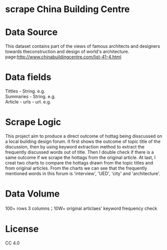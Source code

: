 
# scrape China Building Centre 
# Data Source
This dataset contains part of the views of famous architects and designers towards theconstruction and design of world's architecture.
page:http://www.chinabuildingcentre.com/list-41-4.html
# Data fields
Tittles - String. e.g.                                                                                                              
Summaries - String. e.g.                                                                                                            
Article - urls - url. e.g.                                                                                                          
# Scrape Logic
This project aim to produce a direct outcome of hottag being disscussed on a local building design forum. It first shows the outcome of topic title of the discussion, then by using keyword extraction method to extract the frequently discussed words out of title. Then I double check if there is a same outcome if we scrape the hottags from the original article. At last, I creat two charts to compare the hottags drawn from the topic titles and from original articles. From the charts we can see that the frequently mentioned words in this forum is 'interview', 'UED', 'city' and 'architecture'.
# Data Volume
100+ rows 3 columns；10W+ original articlaes' keyword frequency check

# License
CC 4.0
